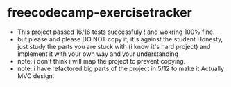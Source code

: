 # freecodecamp-exercisetracker
- This project passed 16/16 tests successfuly ! and wokring 100% fine.
- but please and please DO NOT copy it, it's against the student Honesty, just study the parts you are stuck with (i know it's hard project) and implement it with your own way and your understanding
- note: i don't think i will map the project to prevent copying.
- note: i have refactored big parts of the project in 5/12 to make it Actually MVC design.
